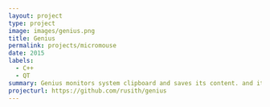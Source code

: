 ```yaml
---
layout: project
type: project
image: images/genius.png
title: Genius
permalink: projects/micromouse
date: 2015
labels:
  - C++
  - QT
summary: Genius monitors system clipboard and saves its content. and it provides 2 interfaces to select items from the history. Saved clipboard can be later copied and pasted directly into any application. Clipboard data saved into the history cannot change later. and Genius dose not change or edit any data. clipboard data is restored without changing a single bit 
projecturl: https://github.com/rusith/genius
---
```



